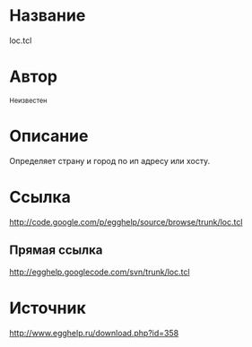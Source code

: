 # Название #
loc.tcl


# Автор #
<sup>Неизвестен</sup>


# Описание #
Определяет страну и город по ип адресу или хосту.


# Ссылка #
http://code.google.com/p/egghelp/source/browse/trunk/loc.tcl

## Прямая ссылка ##
http://egghelp.googlecode.com/svn/trunk/loc.tcl


# Источник #
http://www.egghelp.ru/download.php?id=358

